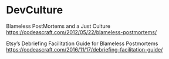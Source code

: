 # DevCulture

Blameless PostMortems and a Just Culture
https://codeascraft.com/2012/05/22/blameless-postmortems/

Etsy’s Debriefing Facilitation Guide for Blameless Postmortems
https://codeascraft.com/2016/11/17/debriefing-facilitation-guide/
